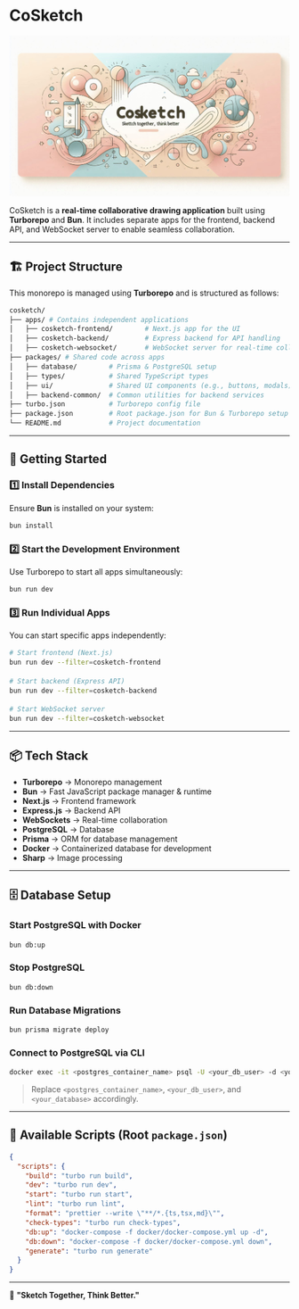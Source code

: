 # CoSketch

![CoSketch banner](https://github.com/NarsiBhati-Dev/CoSketch/blob/master/apps/cosketch-frontend/public/images/social-banner-4.jpeg?raw=true)

CoSketch is a **real-time collaborative drawing application** built using **Turborepo** and **Bun**. It includes separate apps for the frontend, backend API, and WebSocket server to enable seamless collaboration.

---

## 🏗 Project Structure

This monorepo is managed using **Turborepo** and is structured as follows:

```sh
cosketch/
├── apps/ # Contains independent applications
│   ├── cosketch-frontend/        # Next.js app for the UI
│   ├── cosketch-backend/         # Express backend for API handling
│   ├── cosketch-websocket/       # WebSocket server for real-time collaboration
├── packages/ # Shared code across apps
│   ├── database/        # Prisma & PostgreSQL setup
│   ├── types/           # Shared TypeScript types
│   ├── ui/              # Shared UI components (e.g., buttons, modals)
│   ├── backend-common/  # Common utilities for backend services
├── turbo.json           # Turborepo config file
├── package.json         # Root package.json for Bun & Turborepo setup
└── README.md            # Project documentation
```

---

## 🚀 Getting Started

### 1️⃣ Install Dependencies

Ensure **Bun** is installed on your system:

```sh
bun install
```

### 2️⃣ Start the Development Environment

Use Turborepo to start all apps simultaneously:

```sh
bun run dev
```

### 3️⃣ Run Individual Apps

You can start specific apps independently:

```sh
# Start frontend (Next.js)
bun run dev --filter=cosketch-frontend

# Start backend (Express API)
bun run dev --filter=cosketch-backend

# Start WebSocket server
bun run dev --filter=cosketch-websocket
```

---

## 📦 Tech Stack

- **Turborepo** → Monorepo management
- **Bun** → Fast JavaScript package manager & runtime
- **Next.js** → Frontend framework
- **Express.js** → Backend API
- **WebSockets** → Real-time collaboration
- **PostgreSQL** → Database
- **Prisma** → ORM for database management
- **Docker** → Containerized database for development
- **Sharp** → Image processing

---

## 🗄 Database Setup

### Start PostgreSQL with Docker

```sh
bun db:up
```

### Stop PostgreSQL

```sh
bun db:down
```

### Run Database Migrations

```sh
bun prisma migrate deploy
```

### Connect to PostgreSQL via CLI

```sh
docker exec -it <postgres_container_name> psql -U <your_db_user> -d <your_database>
```

> Replace `<postgres_container_name>`, `<your_db_user>`, and `<your_database>` accordingly.

---

## 📜 Available Scripts (Root `package.json`)

```json
{
  "scripts": {
    "build": "turbo run build",
    "dev": "turbo run dev",
    "start": "turbo run start",
    "lint": "turbo run lint",
    "format": "prettier --write \"**/*.{ts,tsx,md}\"",
    "check-types": "turbo run check-types",
    "db:up": "docker-compose -f docker/docker-compose.yml up -d",
    "db:down": "docker-compose -f docker/docker-compose.yml down",
    "generate": "turbo run generate"
  }
}
```

---

🚀 **"Sketch Together, Think Better."**
